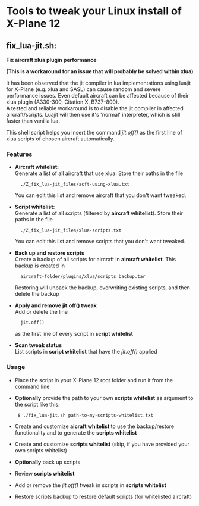 # Tools to tweak your Linux install of X-Plane 12

## fix_lua-jit.sh: 

**Fix aircraft xlua plugin performance**

**(This is a workaround for an issue that will probably be solved within xlua)**

It has been observed that the jit compiler in lua implementations using luajit for X-Plane (e.g. xlua and SASL) can cause random and severe performance issues.
Even default aircraft can be affected because of their xlua plugin (A330-300, Citation X, B737-800).  
A tested and reliable workaround is to disable the jit compiler in affected aircraft/scripts. Luajit will then use it's 'normal' interpreter, which is still faster than vanilla lua.  

This shell script helps you insert the command *jit.off()* as the first line of xlua scripts of chosen aircraft automatically.

### Features

- **Aircraft whitelist:**  
Generate a list of all aircraft that use xlua. Store their paths in the file 

        ./Z_fix_lua-jit_files/acft-using-xlua.txt

    You can edit this list and remove aircraft that you don't want tweaked.
- **Script whitelist:**  
Generate a list of all scripts (filtered by **aircraft whitelist**). Store their paths in the file

        ./Z_fix_lua-jit_files/xlua-scripts.txt

    You can edit this list and remove scripts that you don't want tweaked.
- **Back up and restore scripts**  
Create a backup of all scripts for aircraft in **aircraft whitelist**. This backup is created in

        aircraft-folder/plugins/xlua/scripts_backup.tar
        
    Restoring will unpack the backup, overwriting existing scripts, and then delete the backup
- **Apply and remove jit.off() tweak**  
Add or delete the line

        jit.off()

    as the first line of every script in **script whitelist**
- **Scan tweak status**  
List scripts in **script whitelist** that have the *jit.off()* applied

### Usage

- Place the script in your X-Plane 12 root folder and run it from the command line
- **Optionally** provide the path to your own **scripts whitelist** as argument to the script like this:

       $ ./fix_lua-jit.sh path-to-my-scripts-whitelist.txt

- Create and customize **aicraft whitelist** to use the backup/restore functionality and to generate the **scripts whitelist**
- Create and customize **scripts whitelist** (skip, if you have provided your own scripts whitelist)
- **Optionally** back up scripts
- Review **scripts whitelist**
- Add or remove the *jit.off()* tweak in scripts in **scripts whitelist**
- Restore scripts backup to restore default scripts (for whitelisted aircraft)